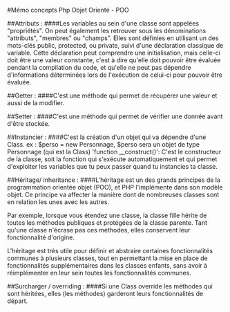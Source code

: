 #Mémo concepts Php Objet Orienté - POO

##Attributs : 
####Les variables au sein d'une classe sont appelées "propriétés". On peut également les retrouver sous les dénominations "attributs", "membres" ou "champs". Elles sont définies en utilisant un des mots-clés public, protected, ou private, suivi d'une déclaration classique de variable. Cette déclaration peut comprendre une initialisation, mais celle-ci doit être une valeur constante, c'est à dire qu'elle doit pouvoir être évaluée pendant la compilation du code, et qu'elle ne peut pas dépendre d'informations déterminées lors de l'exécution de celui-ci pour pouvoir être évaluée.

##Getter :
####C'est une méthode qui permet de récupérer une valeur et aussi de la modifier.

##Setter : 
####C'est une méthode qui permet de vérifier une donnée avant d'être stockée.

##Instancier : 
####C'est la création d'un objet qui va dépendre d'une Class. ex : $perso = new Personnage, $perso sera un objet de type Personnage (qui est la Class)
'function __construct()':
C'est le constructeur de la classe, soit la fonction qui s'exécute automatiquement et qui permet d'exploiter les variables que tu peux passer quand tu instancies ta classe.

##Héritage/ inheritance :
####L'héritage est un des grands principes de la programmation orientée objet (POO), et PHP l'implémente dans son modèle objet. Ce principe va affecter la manière dont de nombreuses classes sont en relation les unes avec les autres.

Par exemple, lorsque vous étendez une classe, la classe fille hérite de toutes les méthodes publiques et protégées de la classe parente. Tant qu'une classe n'écrase pas ces méthodes, elles conservent leur fonctionnalité d'origine.

L'héritage est très utile pour définir et abstraire certaines fonctionnalités communes à plusieurs classes, tout en permettant la mise en place de fonctionnalités supplémentaires dans les classes enfants, sans avoir à réimplémenter en leur sein toutes les fonctionnalités communes.

##Surcharger / overriding :
####Si une Class override les méthodes qui sont héritées, elles (les méthodes) garderont leurs fonctionnalités de départ.
